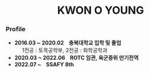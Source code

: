 # <center> KWON O YOUNG </center>

### Profile
- **2016.03 ~ 2020.02 &nbsp;&nbsp; 충북대학교 입학 및 졸업**<br/>
&nbsp;&nbsp;&nbsp;&nbsp;&nbsp;1전공 : 토목공학부, 2전공 : 화학공학과<br/>
- **2020.03 ~ 2022.06 &nbsp;&nbsp; ROTC 임관, 육군중위 만기전역**<br/>
- **2022.07 ~ &nbsp;&nbsp; SSAFY 8th**<br>

